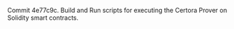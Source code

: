 Commit 4e77c9c.                    Build and Run scripts for executing the Certora Prover on Solidity smart contracts.
